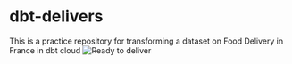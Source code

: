 # dbt-delivers
This is a practice repository for transforming a dataset on Food Delivery in France in dbt cloud
![Ready to deliver](https://media.giphy.com/media/v1.Y2lkPTc5MGI3NjExNXJwdTA5N2Jxc2ZobGk1NWNhdmsxdnR4OTV6OTQ2d25seGNtNXgxbiZlcD12MV9zdGlja2Vyc19zZWFyY2gmY3Q9cw/cmeftTWtoCnJs7XR5P/giphy.gif)